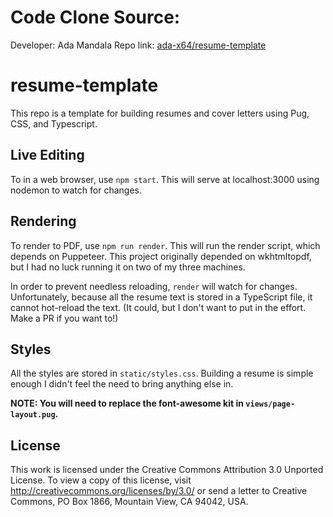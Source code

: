 # Code Clone Source:

Developer: Ada Mandala
Repo link: [ada-x64/resume-template](https://github.com/ada-x64/resume-template)

# resume-template

This repo is a template for building resumes and cover letters using Pug, CSS, and Typescript.

## Live Editing

To in a web browser, use `npm start`. This will serve at localhost:3000 using nodemon to watch for changes.

## Rendering

To render to PDF, use `npm run render`. This will run the render script, which depends on Puppeteer. This project originally depended on wkhtmltopdf, but I had no luck running it on two of my three machines.

In order to prevent needless reloading, `render` will watch for changes. Unfortunately, because all the resume text is stored in a TypeScript file, it cannot hot-reload the text. (It could, but I don't want to put in the effort. Make a PR if you want to!)

## Styles

All the styles are stored in `static/styles.css`. Building a resume is simple enough I didn't feel the need to bring anything else in.

__NOTE: You will need to replace the font-awesome kit in `views/page-layout.pug`.__

## License

This work is licensed under the Creative Commons Attribution 3.0 Unported License. To view a copy of this license, visit http://creativecommons.org/licenses/by/3.0/ or send a letter to Creative Commons, PO Box 1866, Mountain View, CA 94042, USA.